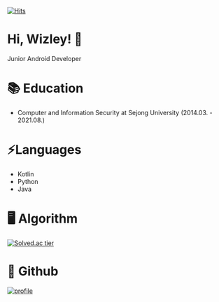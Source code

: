 [![Hits](https://hits.seeyoufarm.com/api/count/incr/badge.svg?url=https%3A%2F%2Fgithub.com%2Fwizleysw&count_bg=%2379C83D&title_bg=%23555555&icon=&icon_color=%23E7E7E7&title=hits&edge_flat=false)](https://hits.seeyoufarm.com)

# Hi, Wizley! 👋

Junior Android Developer

# 📚 Education

- Computer and Information Security at Sejong University (2014.03. - 2021.08.)

# ⚡Languages

- Kotlin
- Python
- Java

# 🖥️ Algorithm

[![Solved.ac tier](http://mazassumnida.wtf/api/v2/generate_badge?boj=wizley)](https://solved.ac/wizley)


# 🔭 Github

[![profile](https://github-readme-stats.vercel.app/api?username=wizleysw)](https://github.com/wizleysw)

<!--
**wizleysw/wizleysw** is a ✨ _special_ ✨ repository because its `README.md` (this file) appears on your GitHub profile.

Here are some ideas to get you started:

- 🔭 I’m currently working on ...
- 🌱 I’m currently learning ...
- 👯 I’m looking to collaborate on ...
- 🤔 I’m looking for help with ...
- 💬 Ask me about ...
- 📫 How to reach me: ...
- 😄 Pronouns: ...
- ⚡ Fun fact: ...
-->
